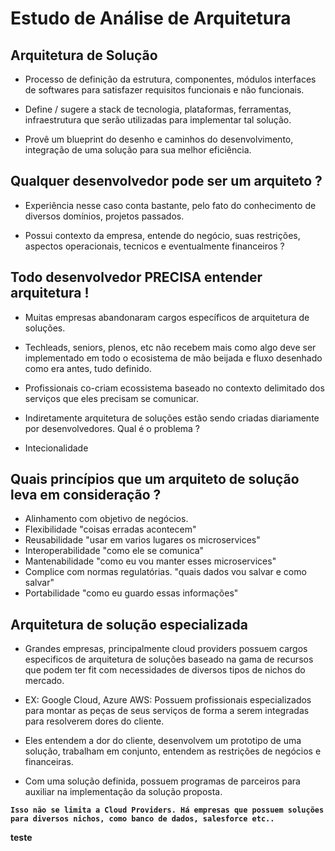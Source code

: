 # Estudo de Análise de Arquitetura

## Arquitetura de Solução
- Processo de definição da estrutura, componentes, módulos interfaces de softwares para satisfazer requisitos funcionais e não funcionais.

- Define / sugere a stack de tecnologia, plataformas, ferramentas, infraestrutura que serão utilizadas para implementar tal solução.

- Provê um blueprint do desenho e caminhos do desenvolvimento, integração de uma solução para sua melhor eficiência.

## Qualquer desenvolvedor pode ser um arquiteto ?
- Experiência nesse caso conta bastante, pelo fato do conhecimento de diversos domínios, projetos passados.

- Possui contexto da empresa, entende do negócio, suas restrições, aspectos operacionais, tecnicos e eventualmente financeiros ?

## Todo desenvolvedor PRECISA entender arquitetura !
- Muitas empresas abandonaram cargos específicos de arquitetura de soluções.

- Techleads, seniors, plenos, etc não recebem mais como algo deve ser implementado em todo o ecosistema de mão beijada e fluxo desenhado como era antes, tudo definido.

- Profissionais co-criam ecossistema baseado no contexto delimitado dos serviços que eles precisam se comunicar.

- Indiretamente arquitetura de soluções estão sendo criadas diariamente por desenvolvedores. Qual é o problema ?

- Intecionalidade

## Quais princípios que um arquiteto de solução leva em consideração ?
- Alinhamento com objetivo de negócios.
- Flexibilidade "coisas erradas acontecem"
- Reusabilidade "usar em varios lugares os microservices"
- Interoperabilidade "como ele se comunica"
- Mantenabilidade "como eu vou manter esses microservices"
- Complice com normas regulatórias. "quais dados vou salvar e como salvar"
- Portabilidade "como eu guardo essas informações"

## Arquitetura de solução especializada
- Grandes empresas, principalmente cloud providers possuem cargos especificos de arquitetura de soluções baseado na gama de recursos que podem ter fit com necessidades de diversos tipos de nichos do mercado.

- EX: Google Cloud, Azure AWS: Possuem profissionais especializados para montar as peças de seus serviços de forma a serem integradas para resolverem dores do cliente.

- Eles entendem a dor do cliente, desenvolvem um prototipo de uma solução, trabalham em conjunto, entendem as restrições de negócios e financeiras.

- Com uma solução definida, possuem programas de parceiros para auxiliar na implementação da solução proposta.

__`Isso não se limita a Cloud Providers. Há empresas que possuem soluções para diversos nichos, como banco de dados, salesforce etc..`__

__teste__



